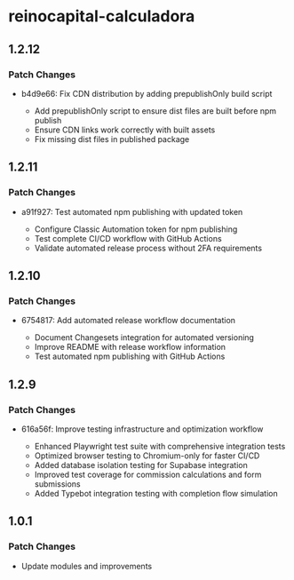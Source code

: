 # reinocapital-calculadora

## 1.2.12

### Patch Changes

- b4d9e66: Fix CDN distribution by adding prepublishOnly build script

  - Add prepublishOnly script to ensure dist files are built before npm publish
  - Ensure CDN links work correctly with built assets
  - Fix missing dist files in published package

## 1.2.11

### Patch Changes

- a91f927: Test automated npm publishing with updated token

  - Configure Classic Automation token for npm publishing
  - Test complete CI/CD workflow with GitHub Actions
  - Validate automated release process without 2FA requirements

## 1.2.10

### Patch Changes

- 6754817: Add automated release workflow documentation

  - Document Changesets integration for automated versioning
  - Improve README with release workflow information
  - Test automated npm publishing with GitHub Actions

## 1.2.9

### Patch Changes

- 616a56f: Improve testing infrastructure and optimization workflow

  - Enhanced Playwright test suite with comprehensive integration tests
  - Optimized browser testing to Chromium-only for faster CI/CD
  - Added database isolation testing for Supabase integration
  - Improved test coverage for commission calculations and form submissions
  - Added Typebot integration testing with completion flow simulation

## 1.0.1

### Patch Changes

- Update modules and improvements
